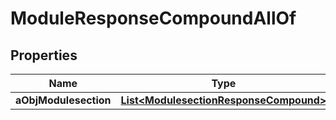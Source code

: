 

# ModuleResponseCompoundAllOf

## Properties

Name | Type | Description | Notes
------------ | ------------- | ------------- | -------------
**aObjModulesection** | [**List&lt;ModulesectionResponseCompound&gt;**](ModulesectionResponseCompound.md) |  |  [optional]




